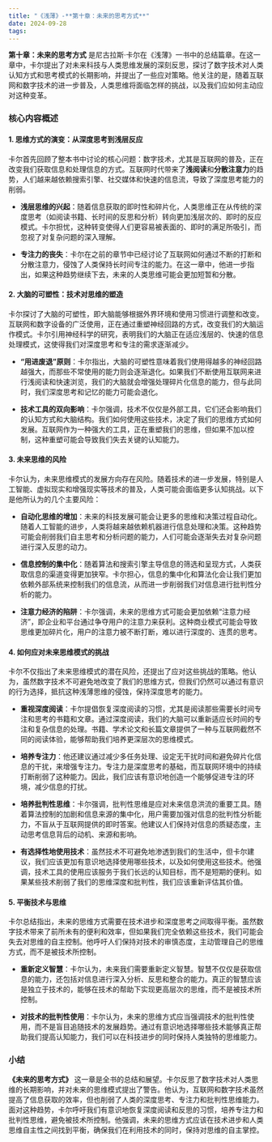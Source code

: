 ```yaml
---
title: "《浅薄》-**第十章：未来的思考方式**"
date: 2024-09-28
tags: 
---
```

**第十章：未来的思考方式** 是尼古拉斯·卡尔在《浅薄》一书中的总结篇章。在这一章中，卡尔提出了对未来科技与人类思维发展的深刻反思，探讨了数字技术对人类认知方式和思考模式的长期影响，并提出了一些应对策略。他关注的是，随着互联网和数字技术的进一步普及，人类思维将面临怎样的挑战，以及我们应如何主动应对这种变革。

### 核心内容概述

#### 1. **思维方式的演变：从深度思考到浅层反应**
卡尔首先回顾了整本书中讨论的核心问题：数字技术，尤其是互联网的普及，正在改变我们获取信息和处理信息的方式。互联网时代带来了**浅阅读**和**分散注意力**的趋势，人们越来越依赖搜索引擎、社交媒体和快速的信息流，导致了深度思考能力的削弱。

- **浅层思维的兴起**：随着信息获取的即时性和碎片化，人类思维正在从传统的深度思考（如阅读书籍、长时间的反思和分析）转向更加浅层次的、即时的反应模式。卡尔担忧，这种转变使得人们更容易被表面的、即时的满足所吸引，而忽视了对复杂问题的深入理解。
  
- **专注力的丧失**：卡尔在之前的章节中已经讨论了互联网如何通过不断的打断和分散注意力，侵蚀了人类保持长时间专注的能力。在这一章中，他进一步指出，如果这种趋势继续下去，未来的人类思维可能会更加短暂和分散。

#### 2. **大脑的可塑性：技术对思维的塑造**
卡尔探讨了大脑的可塑性，即大脑能够根据外界环境和使用习惯进行调整和改变。互联网和数字设备的广泛使用，正在通过重塑神经回路的方式，改变我们的大脑运作模式。卡尔引用神经科学的研究，表明我们的大脑正在适应浅层的、快速的信息处理模式，这使得我们对深度思考和专注的需求逐渐减少。

- **“用进废退”原则**：卡尔指出，大脑的可塑性意味着我们使用得越多的神经回路越强大，而那些不常使用的能力则会逐渐退化。如果我们不断使用互联网来进行浅阅读和快速浏览，我们的大脑就会增强处理碎片化信息的能力，但与此同时，我们深度思考和记忆的能力可能会退化。
  
- **技术工具的双向影响**：卡尔强调，技术不仅仅是外部工具，它们还会影响我们的认知方式和大脑结构。我们如何使用这些技术，决定了我们的思维方式如何发展。互联网作为一种强大的工具，正在重塑我们的思维，但如果不加以控制，这种重塑可能会导致我们失去关键的认知能力。

#### 3. **未来思维的风险**
卡尔认为，未来思维模式的发展方向存在风险。随着技术的进一步发展，特别是人工智能、虚拟现实和增强现实等技术的普及，人类可能会面临更多认知挑战。以下是他所认为的几个主要风险：

- **自动化思维的增加**：未来的科技发展可能会让更多的思维和决策过程自动化。随着人工智能的进步，人类将越来越依赖机器进行信息处理和决策。这种趋势可能会削弱我们自主思考和分析问题的能力，人们可能会逐渐失去对复杂问题进行深入反思的动力。
  
- **信息控制的集中化**：随着算法和搜索引擎主导信息的筛选和呈现方式，人类获取信息的渠道变得更加狭窄。卡尔担心，信息的集中化和算法化会让我们更加依赖外部系统来控制我们的信息流，从而进一步削弱我们对信息进行批判性分析的能力。

- **注意力经济的陷阱**：卡尔强调，未来的思维方式可能会更加依赖“注意力经济”，即企业和平台通过争夺用户的注意力来获利。这种商业模式可能会导致思维更加碎片化，用户的注意力被不断打断，难以进行深度的、连贯的思考。

#### 4. **如何应对未来思维模式的挑战**
卡尔不仅指出了未来思维模式的潜在风险，还提出了应对这些挑战的策略。他认为，虽然数字技术不可避免地改变了我们的思维方式，但我们仍然可以通过有意识的行为选择，抵抗这种浅薄思维的侵蚀，保持深度思考的能力。

- **重视深度阅读**：卡尔提倡恢复深度阅读的习惯，尤其是阅读那些需要长时间专注和思考的书籍和文章。通过深度阅读，我们的大脑可以重新适应长时间的专注和复杂信息的处理。书籍、学术论文和长篇文章提供了一种与互联网截然不同的阅读体验，能够帮助我们培养更深层次的思维模式。
  
- **培养专注力**：他还建议通过减少多任务处理、设定无干扰时间和避免碎片化信息的干扰，来增强专注力。专注力是深度思考的基础，而互联网环境中的持续打断削弱了这种能力。因此，我们应该有意识地创造一个能够促进专注的环境，减少信息的打扰。

- **培养批判性思维**：卡尔强调，批判性思维是应对未来信息洪流的重要工具。随着算法控制的加剧和信息来源的集中化，用户需要加强对信息的批判性分析能力，不盲从于互联网提供的即时答案。他建议人们保持对信息的质疑态度，主动思考信息背后的动机、来源和影响。

- **有选择性地使用技术**：虽然技术不可避免地渗透到我们的生活中，但卡尔建议，我们应该更加有意识地选择使用哪些技术，以及如何使用这些技术。他强调，技术工具的使用应该服务于我们长远的认知目标，而不是短期的便利。如果某些技术削弱了我们的思维深度和批判性，我们应该重新评估其价值。

#### 5. **平衡技术与思维**
卡尔总结指出，未来的思维方式需要在技术进步和深度思考之间取得平衡。虽然数字技术带来了前所未有的便利和效率，但如果我们完全依赖这些技术，我们可能会失去对思维的自主控制。他呼吁人们保持对技术的审慎态度，主动管理自己的思维方式，而不是被技术所控制。

- **重新定义智慧**：卡尔认为，未来我们需要重新定义智慧。智慧不仅仅是获取信息的能力，还包括对信息进行深入分析、反思和整合的能力。真正的智慧应该是独立于技术的，能够在技术的帮助下实现更高层次的思维，而不是被技术所控制。
  
- **对技术的批判性使用**：卡尔认为，未来的思维方式应当强调技术的批判性使用，而不是盲目追随技术的发展趋势。通过有意识地选择哪些技术能够真正帮助我们提高认知能力，我们可以在科技进步的同时保持人类独特的思维能力。

### 小结
**《未来的思考方式》** 这一章是全书的总结和展望。卡尔反思了数字技术对人类思维的长期影响，并对未来的思维模式提出了警告。他认为，互联网和数字技术虽然提高了信息获取的效率，但也削弱了人类的深度思考、专注力和批判性思维能力。面对这种趋势，卡尔呼吁我们有意识地恢复深度阅读和反思的习惯，培养专注力和批判性思维，避免被技术所控制。他强调，未来的思维方式应该在技术进步和人类思维自主性之间找到平衡，确保我们在利用技术的同时，保持对思维的自主掌控。